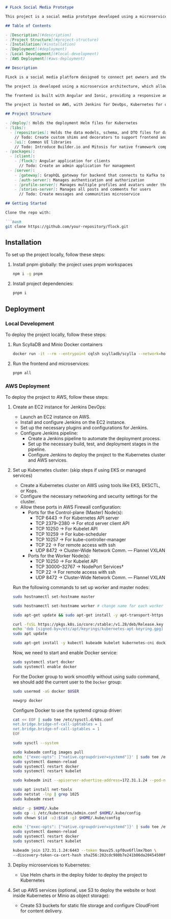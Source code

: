 ```markdown
# FLock Social Media Prototype

This project is a social media prototype developed using a microservice architecture, with a focus on scalability, performance, and maintainability. The frontend is built with Angular and Ionic, while the backend is built with NestJS, Kafka, Scylla DB, and Express-Cassandra. The project is hosted on AWS, with Jenkins for DevOps, Kubernetes for orchestration, EC2 instances for server hosting, Minio for S3 compatible buckets for static file storage, and CloudFront for content delivery.

## Table of Contents

- [Description](#description)
- [Project Structure](#project-structure)
- [Installation](#installation)
- [Deployment](#deployment)
- [Local Development](#local-development)
- [AWS Deployment](#aws-deployment)

## Description

FLock is a social media platform designed to connect pet owners and their pets. The application aims to provide a platform where pet owners can share their experiences, interact with other pet owners, and find pet-related services.

The project is developed using a microservice architecture, which allows for better scalability, performance, and maintainability. Each microservice is responsible for a specific functionality, such as user management, pet management, post management, and service discovery.

The frontend is built with Angular and Ionic, providing a responsive and user-friendly interface for pet owners to interact with the application. The backend is built with NestJS, a popular Node.js framework, and utilizes Kafka for event-driven communication between microservices. Scylla DB is used as the primary database for storing pet-related data, while Express-Cassandra is used for storing user-related data.

The project is hosted on AWS, with Jenkins for DevOps, Kubernetes for orchestration, EC2 instances for server hosting, S3 buckets for static file storage, and CloudFront for content delivery.

## Project Structure

- [deploy]: Holds the deployment Helm files for Kubernetes
- [libs]:
  - [repositories]: Holds the data models, schema, and DTO files for database and GraphQL API
    // Todo: Create custom shims and decorators to support frontend and backend and other databases from the same model class
  - [ui]: Common UI libraries
    // Todo: Introduce Builder.io and Mitosis for native framework components
- [packages]:
  - [client]:
    - [flock]: Angular application for clients
      // Todo: Create an admin application for management
  - [server]:
    - [gateway]: GraphQL gateway for backend that connects to Kafka to direct requests to microservices
    - [auth-server]: Manages authentication and authorization
    - [profile-server]: Manages multiple profiles and avatars under the same account
    - [stories-server]: Manages all posts and comments for users
      // Todo: Create messages and communities microservice

## Getting Started

Clone the repo with:

```bash
git clone https://github.com/your-repository/flock.git
```

## Installation

To set up the project locally, follow these steps:

1. Install pnpm globally: the project uses pnpm workspaces

   ```bash
   npm i -g pnpm
   ```

2. Install project dependencies:

   ```bash
   pnpm i
   ```

## Deployment

### Local Development

To deploy the project locally, follow these steps:

1. Run ScyllaDB and Minio Docker containers

   ```bash
   docker run -it --rm --entrypoint cqlsh scylladb/scylla --network=host
   ```

2. Run the frontend and microservices:

   ```bash
   pnpm all
   ```

### AWS Deployment

To deploy the project to AWS, follow these steps:

1. Create an EC2 instance for Jenkins DevOps:

   - Launch an EC2 instance on AWS.
   - Install and configure Jenkins on the EC2 instance.
   - Set up the necessary plugins and configurations for Jenkins.
   - Configure Jenkins pipeline:
     - Create a Jenkins pipeline to automate the deployment process.
     - Set up the necessary build, test, and deployment stages in the pipeline.
     - Configure Jenkins to deploy the project to the Kubernetes cluster and AWS services.

2. Set up Kubernetes cluster: (skip steps if using EKS or managed services)

   - Create a Kubernetes cluster on AWS using tools like EKS, EKSCTL, or Kops.
   - Configure the necessary networking and security settings for the cluster.
   - Allow these ports in AWS Firewall configuration:
     - Ports for the Control-plane (Master) Node(s):
       - TCP 6443 → For Kubernetes API server
       - TCP 2379–2380 → For etcd server client API
       - TCP 10250 → For Kubelet API
       - TCP 10259 → For kube-scheduler
       - TCP 10257 → For kube-controller-manager
       - TCP 22 → For remote access with ssh
       - UDP 8472 → Cluster-Wide Network Comm. — Flannel VXLAN
     - Ports for the Worker Node(s):
       - TCP 10250 → For Kubelet API
       - TCP 30000–32767 → NodePort Services†
       - TCP 22 → For remote access with ssh
       - UDP 8472 → Cluster-Wide Network Comm. — Flannel VXLAN

   Run the following commands to set up worker and master nodes:

   <!-- Master Node -->

   ```bash
   sudo hostnamectl set-hostname master
   ```

   <!-- Worker Node -->

   ```bash
   sudo hostnamectl set-hostname worker # change name for each worker node
   ```

   <!-- All Nodes -->

   ```bash
   sudo apt-get update && sudo apt-get install -y apt-transport-https curl

   curl -fsSL https://pkgs.k8s.io/core:/stable:/v1.28/deb/Release.key | sudo gpg --dearmor -o /etc/apt/keyrings/kubernetes-apt-keyring.gpg
   echo 'deb [signed-by=/etc/apt/keyrings/kubernetes-apt-keyring.gpg] https://pkgs.k8s.io/core:/stable:/v1.28/deb/ /' | sudo tee /etc/apt/sources.list.d/kubernetes.list
   sudo apt update

   sudo apt-get install -y kubectl kubeadm kubelet kubernetes-cni docker.io
   ```

   Now, we need to start and enable Docker service:

   ```bash
   sudo systemctl start docker
   sudo systemctl enable docker
   ```

   For the Docker group to work smoothly without using sudo command, we should add the current user to the `Docker` group:

   ```bash
   sudo usermod -aG docker $USER

   newgrp docker
   ```

   Configure Docker to use the systemd cgroup driver:

   ```bash
   cat << EOF | sudo tee /etc/sysctl.d/k8s.conf
   net.bridge.bridge-nf-call-ip6tables = 1
   net.bridge.bridge-nf-call-iptables = 1
   EOF

   sudo sysctl --system
   ```

   <!-- Master Node -->

   ```bash
   sudo kubeadm config images pull
   echo '{"exec-opts": ["native.cgroupdriver=systemd"]}' | sudo tee /etc/docker/daemon.json
   sudo systemctl daemon-reload
   sudo systemctl restart docker
   sudo systemctl restart kubelet

   sudo kubeadm init --apiserver-advertise-address=172.31.1.24 --pod-network-cidr=172.31.0.0/20 # Use your master node’s private IP
   ```

   <!-- Debug -->

   ```bash
   sudo apt install net-tools
   sudo netstat -lnp | grep 1025
   sudo kubeadm reset
   ```

   <!-- Master Node -->

   ```bash
   mkdir -p $HOME/.kube
   sudo cp -i /etc/kubernetes/admin.conf $HOME/.kube/config
   sudo chown $(id -u):$(id -g) $HOME/.kube/config
   ```

   <!-- All Nodes -->

   ```bash
   echo '{"exec-opts": ["native.cgroupdriver=systemd"]}' | sudo tee /etc/docker/daemon.json
   sudo systemctl daemon-reload
   sudo systemctl restart docker
   sudo systemctl restart kubelet

   kubeadm join 172.31.1.24:6443 --token 9auv25.spf0uv6fllmx7bon \
   --discovery-token-ca-cert-hash sha256:202cdc980b7e241b06da20454500f5f8f53dd3320b5859ca2b054eac9ceb5232
   ```

3. Deploy microservices to Kubernetes:

   - Use Helm charts in the deploy folder to deploy the project to Kubernetes

4. Set up AWS services (optional, use S3 to deploy the website or host inside Kubernetes or Minio as object storage):

   - Create S3 buckets for static file storage and configure CloudFront for content delivery.
